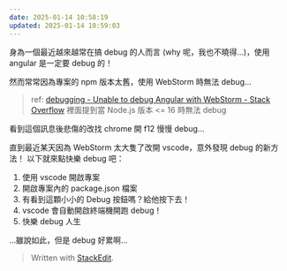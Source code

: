 ```yaml
---
date: 2025-01-14 10:58:19
updated: 2025-01-14 10:59:03
---
```

身為一個最近越來越常在搞 debug 的人而言 (why 呢，我也不曉得...)，使用 angular 是一定要 debug 的！

然而常常因為專案的 npm 版本太舊，使用 WebStorm 時無法 debug...

> ref: [debugging - Unable to debug Angular with WebStorm - Stack
> Overflow](https://stackoverflow.com/questions/58630797/unable-to-debug-angular-with-webstorm)
> 裡面提到當 Node.js 版本 <= 16 時無法 debug

看到這個訊息後悲傷的改找 chrome 開 f12 慢慢 debug...

直到最近某天因為 WebStorm 太大隻了改開 vscode，意外發現 debug 的新方法！
以下就來點快樂 debug 吧：
1. 使用 vscode 開啟專案
2. 開啟專案內的 package.json 檔案
3. 有看到這顆小小的 Debug 按鈕嗎？給他按下去！
4. vscode 會自動開啟終端機開跑 debug！
5. 快樂 debug 人生

...雖說如此，但是 debug 好累啊...





> Written with [StackEdit](https://stackedit.io/).
